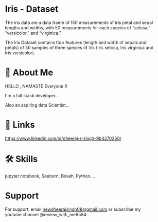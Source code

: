 # Iris - Dataset
The iris data are a data frame of 150 measurements of iris petal and sepal lengths and widths, with 50 measurements for each species of “setosa,” “versicolor,” and “virginica.”

The Iris Dataset contains four features (length and width of sepals and petals) of 50 samples of three species of Iris (Iris setosa, Iris virginica and Iris versicolor).

# 🚀 About Me
HELLO , NAMASTE Everyone !!

I'm a full stack developer...

Also an aspiring data Scientist...

# 🔗 Links
https://www.linkedin.com/in/dheeraj-r-singh-9b4370250/

# 🛠 Skills
jupyter notebook, Seaborn, Bokeh, Python....

# Support
For support, email newdheerajsingh08@gmail.com or subscribe my youtube channel @review_with_me6584 .
